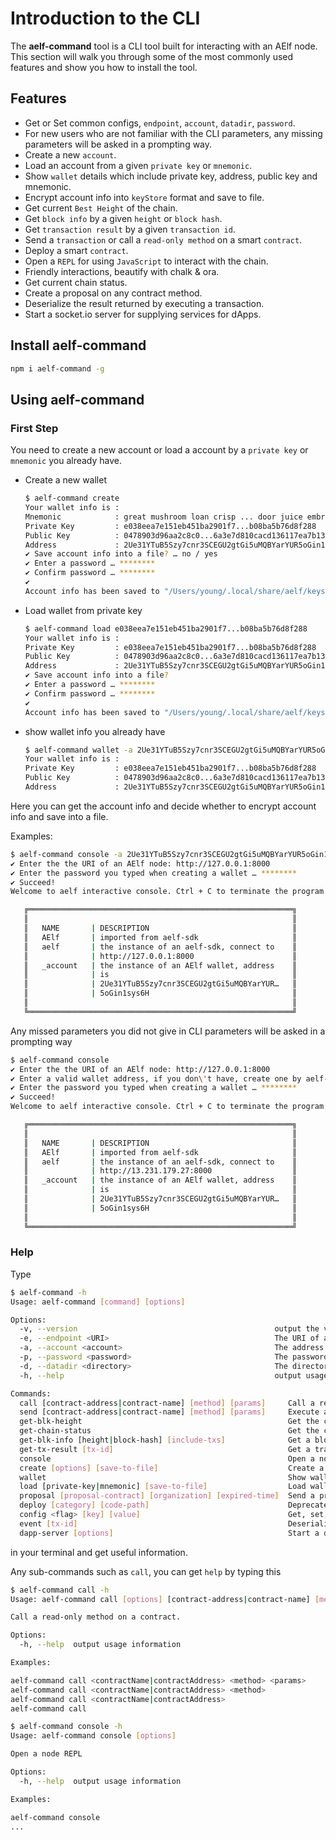 # Introduction to the CLI

The **aelf-command** tool is a CLI tool built for interacting with an AElf node. This section will walk you through some of the most commonly used features and show you how to install the tool.

## Features

* Get or Set common configs, `endpoint`, `account`, `datadir`, `password`.
* For new users who are not familiar with the CLI parameters, any missing parameters will be asked in a prompting way.
* Create a new `account`.
* Load an account from a given `private key` or `mnemonic`.
* Show `wallet` details which include private key, address, public key and mnemonic.
* Encrypt account info into `keyStore` format and save to file.
* Get current `Best Height` of the chain.
* Get `block info` by a given `height` or `block hash`.
* Get `transaction result` by a given `transaction id`.
* Send a `transaction` or call a `read-only method` on a smart `contract`.
* Deploy a smart `contract`.
* Open a `REPL` for using `JavaScript` to interact with the chain.
* Friendly interactions, beautify with chalk & ora.
* Get current chain status.
* Create a proposal on any contract method.
* Deserialize the result returned by executing a transaction.
* Start a socket.io server for supplying services for dApps.

## Install aelf-command

```bash
npm i aelf-command -g
```

## Using aelf-command

### First Step

You need to create a new account or load a account by a `private key` or `mnemonic` you already have.

* Create a new wallet

  ```bash
  $ aelf-command create
  Your wallet info is :
  Mnemonic            : great mushroom loan crisp ... door juice embrace
  Private Key         : e038eea7e151eb451ba2901f7...b08ba5b76d8f288
  Public Key          : 0478903d96aa2c8c0...6a3e7d810cacd136117ea7b13d2c9337e1ec88288111955b76ea
  Address             : 2Ue31YTuB5Szy7cnr3SCEGU2gtGi5uMQBYarYUR5oGin1sys6H
  ✔ Save account info into a file? … no / yes
  ✔ Enter a password … ********
  ✔ Confirm password … ********
  ✔
  Account info has been saved to "/Users/young/.local/share/aelf/keys/2Ue31YTuB5Szy7cnr...Gi5uMQBYarYUR5oGin1sys6H.json"
  ```

* Load wallet from private key

  ```bash
  $ aelf-command load e038eea7e151eb451ba2901f7...b08ba5b76d8f288
  Your wallet info is :
  Private Key         : e038eea7e151eb451ba2901f7...b08ba5b76d8f288
  Public Key          : 0478903d96aa2c8c0...6a3e7d810cacd136117ea7b13d2c9337e1ec88288111955b76ea
  Address             : 2Ue31YTuB5Szy7cnr3SCEGU2gtGi5uMQBYarYUR5oGin1sys6H
  ✔ Save account info into a file?
  ✔ Enter a password … ********
  ✔ Confirm password … ********
  ✔
  Account info has been saved to "/Users/young/.local/share/aelf/keys/2Ue31YTuB5Szy7cnr...Gi5uMQBYarYUR5oGin1sys6H.json"
  ```

* show wallet info you already have

  ```bash
  $ aelf-command wallet -a 2Ue31YTuB5Szy7cnr3SCEGU2gtGi5uMQBYarYUR5oGin1sys6H
  Your wallet info is :
  Private Key         : e038eea7e151eb451ba2901f7...b08ba5b76d8f288
  Public Key          : 0478903d96aa2c8c0...6a3e7d810cacd136117ea7b13d2c9337e1ec88288111955b76ea
  Address             : 2Ue31YTuB5Szy7cnr3SCEGU2gtGi5uMQBYarYUR5oGin1sys6H
  ```

Here you can get the account info and decide whether to encrypt account info and save into a file.

Examples:

```bash
$ aelf-command console -a 2Ue31YTuB5Szy7cnr3SCEGU2gtGi5uMQBYarYUR5oGin1sys6H
✔ Enter the the URI of an AElf node: http://127.0.0.1:8000
✔ Enter the password you typed when creating a wallet … ********
✔ Succeed!
Welcome to aelf interactive console. Ctrl + C to terminate the program. Double tap Tab to list objects

   ╔═══════════════════════════════════════════════════════════╗
   ║                                                           ║
   ║   NAME       | DESCRIPTION                                ║
   ║   AElf       | imported from aelf-sdk                     ║
   ║   aelf       | the instance of an aelf-sdk, connect to    ║
   ║              | http://127.0.0.1:8000                      ║
   ║   _account   | the instance of an AElf wallet, address    ║
   ║              | is                                         ║
   ║              | 2Ue31YTuB5Szy7cnr3SCEGU2gtGi5uMQBYarYUR…   ║
   ║              | 5oGin1sys6H                                ║
   ║                                                           ║
   ╚═══════════════════════════════════════════════════════════╝
```

Any missed parameters you did not give in CLI parameters will be asked in a prompting way

```bash
$ aelf-command console
✔ Enter the the URI of an AElf node: http://127.0.0.1:8000
✔ Enter a valid wallet address, if you don\'t have, create one by aelf-command create … 2Ue31YTuB5Szy7cnr3SCEGU2gtGi5uMQBYarYUR5oGin1sys6H
✔ Enter the password you typed when creating a wallet … ********
✔ Succeed!
Welcome to aelf interactive console. Ctrl + C to terminate the program. Double tap Tab to list objects

   ╔═══════════════════════════════════════════════════════════╗
   ║                                                           ║
   ║   NAME       | DESCRIPTION                                ║
   ║   AElf       | imported from aelf-sdk                     ║
   ║   aelf       | the instance of an aelf-sdk, connect to    ║
   ║              | http://13.231.179.27:8000                  ║
   ║   _account   | the instance of an AElf wallet, address    ║
   ║              | is                                         ║
   ║              | 2Ue31YTuB5Szy7cnr3SCEGU2gtGi5uMQBYarYUR…   ║
   ║              | 5oGin1sys6H                                ║
   ║                                                           ║
   ╚═══════════════════════════════════════════════════════════╝

```

### Help

Type

```bash
$ aelf-command -h
Usage: aelf-command [command] [options]

Options:
  -v, --version                                            output the version number
  -e, --endpoint <URI>                                     The URI of an AElf node. Eg: http://127.0.0.1:8000
  -a, --account <account>                                  The address of AElf wallet
  -p, --password <password>                                The password of encrypted keyStore
  -d, --datadir <directory>                                The directory that contains the AElf related files. Defaults to {home}/.local/share/aelf
  -h, --help                                               output usage information

Commands:
  call [contract-address|contract-name] [method] [params]     Call a read-only method on a contract.
  send [contract-address|contract-name] [method] [params]     Execute a method on a contract.
  get-blk-height                                              Get the current block height of specified chain
  get-chain-status                                            Get the current chain status
  get-blk-info [height|block-hash] [include-txs]              Get a block info
  get-tx-result [tx-id]                                       Get a transaction result
  console                                                     Open a node REPL
  create [options] [save-to-file]                             Create a new account
  wallet                                                      Show wallet details which include private key, address, public key and mnemonic
  load [private-key|mnemonic] [save-to-file]                  Load wallet from a private key or mnemonic
  proposal [proposal-contract] [organization] [expired-time]  Send a proposal to an origination with a specific contract method
  deploy [category] [code-path]                               Deprecated! Please use  `aelf-command send` , check details in aelf-command `README.md`
  config <flag> [key] [value]                                 Get, set, delete or list aelf-command config
  event [tx-id]                                               Deserialize the result returned by executing a transaction
  dapp-server [options]                                       Start a dAPP SOCKET.IO server
```

in your terminal and get useful information.

Any sub-commands such as `call`, you can get `help` by typing this

```bash
$ aelf-command call -h
Usage: aelf-command call [options] [contract-address|contract-name] [method] [params]

Call a read-only method on a contract.

Options:
  -h, --help  output usage information

Examples:

aelf-command call <contractName|contractAddress> <method> <params>
aelf-command call <contractName|contractAddress> <method>
aelf-command call <contractName|contractAddress>
aelf-command call

$ aelf-command console -h
Usage: aelf-command console [options]

Open a node REPL

Options:
  -h, --help  output usage information

Examples:

aelf-command console
...
```
